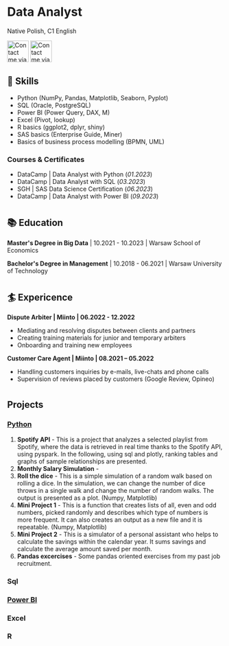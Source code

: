 # Data Analyst
Native Polish, C1 English
<p align="left">
  <a href="www.linkedin.com/in/sebastian-kachniarz">
    <img width="50px" title="Contact me via LinkedIn" src="https://cdn.jsdelivr.net/gh/devicons/devicon/icons/linkedin/linkedin-original.svg" /></a>
  <a href="s.kachniarz99@gmail.com">
    <img width="50px" title="Contact me via Gmail" src="https://upload.wikimedia.org/wikipedia/commons/7/7e/Gmail_icon_%282020%29.svg" /></a>
</p>

## 🧰 Skills
- Python (NumPy, Pandas, Matplotlib, Seaborn, Pyplot)
- SQL (Oracle, PostgreSQL)
- Power BI (Power Query, DAX, M)
- Excel (Pivot, lookup)
- R basics (ggplot2, dplyr, shiny)
- SAS basics (Enterprise Guide, Miner)
- Basics of business process modelling (BPMN, UML)

### Courses & Certificates
- DataCamp | Data Analyst with Python (_01.2023_)
- DataCamp | Data Analyst with SQL (_03.2023_)
- SGH | SAS Data Science Certification (_06.2023_)
- DataCamp | Data Analyst with Power BI (_09.2023_)
#

## 📚 Education

__Master's Degree in Big Data__ | 10.2021 - 10.2023 | Warsaw School of Economics

__Bachelor's Degree in Management__ | 10.2018 - 06.2021 | Warsaw University of Technology 
#

## 🏄 Expericence
**Dispute Arbiter | Miinto | 06.2022 - 12.2022**
- Mediating and resolving disputes between clients and partners
- Creating training materials for junior and temporary arbiters
- Onboarding and training new employees

**Customer Care Agent | Miinto | 08.2021 – 05.2022**
- Handling customers inquiries by e-mails, live-chats and phone calls
- Supervision of reviews placed by customers (Google Review, Opineo)
#

## Projects
### [Python](https://github.com/skachniarz/python_projects)

1. __Spotify API__ - This is a project that analyzes a selected playlist from Spotify, where the data is retrieved in real time thanks to the Spotify API, using pyspark. In the following, using sql and plotly, ranking tables and graphs of sample relationships are presented.
2. __Monthly Salary Simulation__ -
3. __Roll the dice__ - This is a simple simulation of a random walk based on rolling a dice. In the simulation, we can change the number of dice throws in a single walk and change the number of random walks. The output is presented as a plot. (Numpy, Matplotlib)
4. __Mini Project 1__ - This is a function that creates lists of all, even and odd numbers, picked randomly and describes which type of numbers is more frequent. It can also creates an output as a new file and it is repeatable. (Numpy, Matplotlib)
5. __Mini Project 2__ - This is a simulator of a personal assistant who helps to calculate the savings within the calendar year. It sums savings and calculate the average amount saved per month.
6. __Pandas excercises__ - Some pandas oriented exercises from my past job recruitment. 

### Sql
### [Power BI](https://github.com/skachniarz/power_bi_projects)

### Excel
### R
